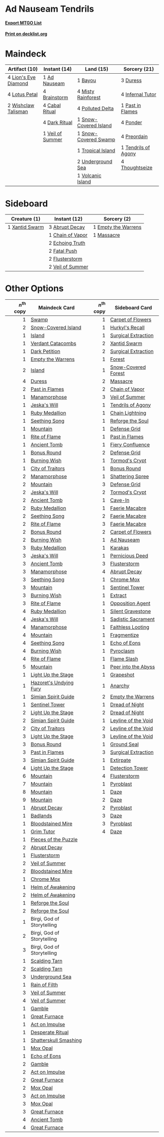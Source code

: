 # Ad Nauseam Tendrils

#### [Export MTGO List](../collection/Ad%20Nauseam%20Tendrils/Ad%20Nauseam%20Tendrils.txt)
#### [Print on decklist.org](http://decklist.org/?deckmain=1%09Ad%20Nauseam%0A1%09Bayou%0A4%09Brainstorm%0A4%09Cabal%20Ritual%0A4%09Dark%20Ritual%0A3%09Duress%0A4%09Infernal%20Tutor%0A4%09Lion's%20Eye%20Diamond%0A4%09Lotus%20Petal%0A4%09Misty%20Rainforest%0A1%09Past%20in%20Flames%0A4%09Polluted%20Delta%0A4%09Ponder%0A4%09Preordain%0A1%09Snow-Covered%20Island%0A1%09Snow-Covered%20Swamp%0A1%09Tendrils%20of%20Agony%0A4%09Thoughtseize%0A1%09Tropical%20Island%0A2%09Underground%20Sea%0A1%09Veil%20of%20Summer%0A1%09Volcanic%20Island%0A2%09Wishclaw%20Talisman&deckside=3%09Abrupt%20Decay%0A1%09Chain%20of%20Vapor%0A2%09Echoing%20Truth%0A1%09Empty%20the%20Warrens%0A2%09Fatal%20Push%0A2%09Flusterstorm%0A1%09Massacre%0A2%09Veil%20of%20Summer%0A1%09Xantid%20Swarm)
# Maindeck

|                                        Artifact (10)                                         |                                       Instant (14)                                        |                                           Land (15)                                            |                                        Sorcery (21)                                         |
|----------------------------------------------------------------------------------------------|-------------------------------------------------------------------------------------------|------------------------------------------------------------------------------------------------|---------------------------------------------------------------------------------------------|
|4 [Lion's Eye Diamond](http://gatherer.wizards.com/Pages/Card/Details.aspx?multiverseid=3255) |1 [Ad Nauseam](http://gatherer.wizards.com/Pages/Card/Details.aspx?multiverseid=174915)    |1 [Bayou](http://gatherer.wizards.com/Pages/Card/Details.aspx?multiverseid=879)                 |3 [Duress](http://gatherer.wizards.com/Pages/Card/Details.aspx?multiverseid=14557)           |
|4 [Lotus Petal](http://gatherer.wizards.com/Pages/Card/Details.aspx?multiverseid=420602)      |4 [Brainstorm](http://gatherer.wizards.com/Pages/Card/Details.aspx?multiverseid=3897)      |4 [Misty Rainforest](http://gatherer.wizards.com/Pages/Card/Details.aspx?multiverseid=405102)   |4 [Infernal Tutor](http://gatherer.wizards.com/Pages/Card/Details.aspx?multiverseid=107308)  |
|2 [Wishclaw Talisman](http://gatherer.wizards.com/Pages/Card/Details.aspx?multiverseid=473072)|4 [Cabal Ritual](http://gatherer.wizards.com/Pages/Card/Details.aspx?multiverseid=30564)   |4 [Polluted Delta](http://gatherer.wizards.com/Pages/Card/Details.aspx?multiverseid=405104)     |1 [Past in Flames](http://gatherer.wizards.com/Pages/Card/Details.aspx?multiverseid=420748)  |
|                                                                                              |4 [Dark Ritual](http://gatherer.wizards.com/Pages/Card/Details.aspx?multiverseid=651)      |1 [Snow-Covered Island](http://gatherer.wizards.com/Pages/Card/Details.aspx?multiverseid=121130)|4 [Ponder](http://gatherer.wizards.com/Pages/Card/Details.aspx?multiverseid=451051)          |
|                                                                                              |1 [Veil of Summer](http://gatherer.wizards.com/Pages/Card/Details.aspx?multiverseid=466952)|1 [Snow-Covered Swamp](http://gatherer.wizards.com/Pages/Card/Details.aspx?multiverseid=121256) |4 [Preordain](http://gatherer.wizards.com/Pages/Card/Details.aspx?multiverseid=405347)       |
|                                                                                              |                                                                                           |1 [Tropical Island](http://gatherer.wizards.com/Pages/Card/Details.aspx?multiverseid=884)       |1 [Tendrils of Agony](http://gatherer.wizards.com/Pages/Card/Details.aspx?multiverseid=45842)|
|                                                                                              |                                                                                           |2 [Underground Sea](http://gatherer.wizards.com/Pages/Card/Details.aspx?multiverseid=886)       |4 [Thoughtseize](http://gatherer.wizards.com/Pages/Card/Details.aspx?multiverseid=438676)    |
|                                                                                              |                                                                                           |1 [Volcanic Island](http://gatherer.wizards.com/Pages/Card/Details.aspx?multiverseid=887)       |                                                                                             |


# Sideboard

|                                      Creature (1)                                       |                                       Instant (12)                                        |                                         Sorcery (2)                                          |
|-----------------------------------------------------------------------------------------|-------------------------------------------------------------------------------------------|----------------------------------------------------------------------------------------------|
|1 [Xantid Swarm](http://gatherer.wizards.com/Pages/Card/Details.aspx?multiverseid=413735)|3 [Abrupt Decay](http://gatherer.wizards.com/Pages/Card/Details.aspx?multiverseid=456061)  |1 [Empty the Warrens](http://gatherer.wizards.com/Pages/Card/Details.aspx?multiverseid=426587)|
|                                                                                         |1 [Chain of Vapor](http://gatherer.wizards.com/Pages/Card/Details.aspx?multiverseid=420701)|1 [Massacre](http://gatherer.wizards.com/Pages/Card/Details.aspx?multiverseid=21324)          |
|                                                                                         |2 [Echoing Truth](http://gatherer.wizards.com/Pages/Card/Details.aspx?multiverseid=405212) |                                                                                              |
|                                                                                         |2 [Fatal Push](http://gatherer.wizards.com/Pages/Card/Details.aspx?multiverseid=423724)    |                                                                                              |
|                                                                                         |2 [Flusterstorm](http://gatherer.wizards.com/Pages/Card/Details.aspx?multiverseid=228255)  |                                                                                              |
|                                                                                         |2 [Veil of Summer](http://gatherer.wizards.com/Pages/Card/Details.aspx?multiverseid=466952)|                                                                                              |


# Other Options

|*n*<sup>th</sup> copy|                                          Maindeck Card                                          |*n*<sup>th</sup> copy|                                        Sideboard Card                                        |
|--------------------:|-------------------------------------------------------------------------------------------------|--------------------:|----------------------------------------------------------------------------------------------|
|                    1|[Swamp](http://gatherer.wizards.com/Pages/Card/Details.aspx?multiverseid=439858)                 |                    1|[Carpet of Flowers](http://gatherer.wizards.com/Pages/Card/Details.aspx?multiverseid=5858)    |
|                    2|[Snow-Covered Island](http://gatherer.wizards.com/Pages/Card/Details.aspx?multiverseid=121130)   |                    1|[Hurkyl's Recall](http://gatherer.wizards.com/Pages/Card/Details.aspx?multiverseid=135260)    |
|                    1|[Island](http://gatherer.wizards.com/Pages/Card/Details.aspx?multiverseid=439857)                |                    1|[Surgical Extraction](http://gatherer.wizards.com/Pages/Card/Details.aspx?multiverseid=397706)|
|                    1|[Verdant Catacombs](http://gatherer.wizards.com/Pages/Card/Details.aspx?multiverseid=405113)     |                    2|[Xantid Swarm](http://gatherer.wizards.com/Pages/Card/Details.aspx?multiverseid=413735)       |
|                    1|[Dark Petition](http://gatherer.wizards.com/Pages/Card/Details.aspx?multiverseid=398525)         |                    2|[Surgical Extraction](http://gatherer.wizards.com/Pages/Card/Details.aspx?multiverseid=397706)|
|                    1|[Empty the Warrens](http://gatherer.wizards.com/Pages/Card/Details.aspx?multiverseid=426587)     |                    1|[Forest](http://gatherer.wizards.com/Pages/Card/Details.aspx?multiverseid=439860)             |
|                    2|[Island](http://gatherer.wizards.com/Pages/Card/Details.aspx?multiverseid=439857)                |                    1|[Snow-Covered Forest](http://gatherer.wizards.com/Pages/Card/Details.aspx?multiverseid=121192)|
|                    4|[Duress](http://gatherer.wizards.com/Pages/Card/Details.aspx?multiverseid=14557)                 |                    2|[Massacre](http://gatherer.wizards.com/Pages/Card/Details.aspx?multiverseid=21324)            |
|                    2|[Past in Flames](http://gatherer.wizards.com/Pages/Card/Details.aspx?multiverseid=420748)        |                    2|[Chain of Vapor](http://gatherer.wizards.com/Pages/Card/Details.aspx?multiverseid=420701)     |
|                    1|[Manamorphose](http://gatherer.wizards.com/Pages/Card/Details.aspx?multiverseid=370568)          |                    3|[Veil of Summer](http://gatherer.wizards.com/Pages/Card/Details.aspx?multiverseid=466952)     |
|                    1|[Jeska's Will](http://gatherer.wizards.com/Pages/Card/Details.aspx?multiverseid=497707)          |                    1|[Tendrils of Agony](http://gatherer.wizards.com/Pages/Card/Details.aspx?multiverseid=45842)   |
|                    1|[Ruby Medallion](http://gatherer.wizards.com/Pages/Card/Details.aspx?multiverseid=389659)        |                    1|[Chain Lightning](http://gatherer.wizards.com/Pages/Card/Details.aspx?multiverseid=446139)    |
|                    1|[Seething Song](http://gatherer.wizards.com/Pages/Card/Details.aspx?multiverseid=83377)          |                    1|[Reforge the Soul](http://gatherer.wizards.com/Pages/Card/Details.aspx?multiverseid=278256)   |
|                    1|[Mountain](http://gatherer.wizards.com/Pages/Card/Details.aspx?multiverseid=439859)              |                    1|[Defense Grid](http://gatherer.wizards.com/Pages/Card/Details.aspx?multiverseid=45481)        |
|                    1|[Rite of Flame](http://gatherer.wizards.com/Pages/Card/Details.aspx?multiverseid=121217)         |                    1|[Past in Flames](http://gatherer.wizards.com/Pages/Card/Details.aspx?multiverseid=420748)     |
|                    1|[Ancient Tomb](http://gatherer.wizards.com/Pages/Card/Details.aspx?multiverseid=409567)          |                    1|[Fiery Confluence](http://gatherer.wizards.com/Pages/Card/Details.aspx?multiverseid=405230)   |
|                    1|[Bonus Round](http://gatherer.wizards.com/Pages/Card/Details.aspx?multiverseid=446024)           |                    2|[Defense Grid](http://gatherer.wizards.com/Pages/Card/Details.aspx?multiverseid=45481)        |
|                    1|[Burning Wish](http://gatherer.wizards.com/Pages/Card/Details.aspx?multiverseid=416909)          |                    1|[Tormod's Crypt](http://gatherer.wizards.com/Pages/Card/Details.aspx?multiverseid=389723)     |
|                    1|[City of Traitors](http://gatherer.wizards.com/Pages/Card/Details.aspx?multiverseid=6168)        |                    1|[Bonus Round](http://gatherer.wizards.com/Pages/Card/Details.aspx?multiverseid=446024)        |
|                    2|[Manamorphose](http://gatherer.wizards.com/Pages/Card/Details.aspx?multiverseid=370568)          |                    1|[Shattering Spree](http://gatherer.wizards.com/Pages/Card/Details.aspx?multiverseid=456224)   |
|                    2|[Mountain](http://gatherer.wizards.com/Pages/Card/Details.aspx?multiverseid=439859)              |                    3|[Defense Grid](http://gatherer.wizards.com/Pages/Card/Details.aspx?multiverseid=45481)        |
|                    2|[Jeska's Will](http://gatherer.wizards.com/Pages/Card/Details.aspx?multiverseid=497707)          |                    2|[Tormod's Crypt](http://gatherer.wizards.com/Pages/Card/Details.aspx?multiverseid=389723)     |
|                    2|[Ancient Tomb](http://gatherer.wizards.com/Pages/Card/Details.aspx?multiverseid=409567)          |                    1|[Cave-In](http://gatherer.wizards.com/Pages/Card/Details.aspx?multiverseid=19725)             |
|                    2|[Ruby Medallion](http://gatherer.wizards.com/Pages/Card/Details.aspx?multiverseid=389659)        |                    1|[Faerie Macabre](http://gatherer.wizards.com/Pages/Card/Details.aspx?multiverseid=201822)     |
|                    2|[Seething Song](http://gatherer.wizards.com/Pages/Card/Details.aspx?multiverseid=83377)          |                    2|[Faerie Macabre](http://gatherer.wizards.com/Pages/Card/Details.aspx?multiverseid=201822)     |
|                    2|[Rite of Flame](http://gatherer.wizards.com/Pages/Card/Details.aspx?multiverseid=121217)         |                    3|[Faerie Macabre](http://gatherer.wizards.com/Pages/Card/Details.aspx?multiverseid=201822)     |
|                    2|[Bonus Round](http://gatherer.wizards.com/Pages/Card/Details.aspx?multiverseid=446024)           |                    2|[Carpet of Flowers](http://gatherer.wizards.com/Pages/Card/Details.aspx?multiverseid=5858)    |
|                    2|[Burning Wish](http://gatherer.wizards.com/Pages/Card/Details.aspx?multiverseid=416909)          |                    1|[Ad Nauseam](http://gatherer.wizards.com/Pages/Card/Details.aspx?multiverseid=174915)         |
|                    3|[Ruby Medallion](http://gatherer.wizards.com/Pages/Card/Details.aspx?multiverseid=389659)        |                    1|[Karakas](http://gatherer.wizards.com/Pages/Card/Details.aspx?multiverseid=413782)            |
|                    3|[Jeska's Will](http://gatherer.wizards.com/Pages/Card/Details.aspx?multiverseid=497707)          |                    1|[Pernicious Deed](http://gatherer.wizards.com/Pages/Card/Details.aspx?multiverseid=442201)    |
|                    3|[Ancient Tomb](http://gatherer.wizards.com/Pages/Card/Details.aspx?multiverseid=409567)          |                    3|[Flusterstorm](http://gatherer.wizards.com/Pages/Card/Details.aspx?multiverseid=228255)       |
|                    3|[Manamorphose](http://gatherer.wizards.com/Pages/Card/Details.aspx?multiverseid=370568)          |                    4|[Abrupt Decay](http://gatherer.wizards.com/Pages/Card/Details.aspx?multiverseid=456061)       |
|                    3|[Seething Song](http://gatherer.wizards.com/Pages/Card/Details.aspx?multiverseid=83377)          |                    1|[Chrome Mox](http://gatherer.wizards.com/Pages/Card/Details.aspx?multiverseid=413761)         |
|                    3|[Mountain](http://gatherer.wizards.com/Pages/Card/Details.aspx?multiverseid=439859)              |                    1|[Sentinel Tower](http://gatherer.wizards.com/Pages/Card/Details.aspx?multiverseid=446047)     |
|                    3|[Burning Wish](http://gatherer.wizards.com/Pages/Card/Details.aspx?multiverseid=416909)          |                    1|[Extract](http://gatherer.wizards.com/Pages/Card/Details.aspx?multiverseid=29849)             |
|                    3|[Rite of Flame](http://gatherer.wizards.com/Pages/Card/Details.aspx?multiverseid=121217)         |                    1|[Opposition Agent](http://gatherer.wizards.com/Pages/Card/Details.aspx?multiverseid=497661)   |
|                    4|[Ruby Medallion](http://gatherer.wizards.com/Pages/Card/Details.aspx?multiverseid=389659)        |                    1|[Silent Gravestone](http://gatherer.wizards.com/Pages/Card/Details.aspx?multiverseid=439846)  |
|                    4|[Jeska's Will](http://gatherer.wizards.com/Pages/Card/Details.aspx?multiverseid=497707)          |                    1|[Sadistic Sacrament](http://gatherer.wizards.com/Pages/Card/Details.aspx?multiverseid=195632) |
|                    4|[Manamorphose](http://gatherer.wizards.com/Pages/Card/Details.aspx?multiverseid=370568)          |                    1|[Faithless Looting](http://gatherer.wizards.com/Pages/Card/Details.aspx?multiverseid=389512)  |
|                    4|[Mountain](http://gatherer.wizards.com/Pages/Card/Details.aspx?multiverseid=439859)              |                    1|[Fragmentize](http://gatherer.wizards.com/Pages/Card/Details.aspx?multiverseid=417587)        |
|                    4|[Seething Song](http://gatherer.wizards.com/Pages/Card/Details.aspx?multiverseid=83377)          |                    1|[Echo of Eons](http://gatherer.wizards.com/Pages/Card/Details.aspx?multiverseid=463995)       |
|                    4|[Burning Wish](http://gatherer.wizards.com/Pages/Card/Details.aspx?multiverseid=416909)          |                    1|[Pyroclasm](http://gatherer.wizards.com/Pages/Card/Details.aspx?multiverseid=129801)          |
|                    4|[Rite of Flame](http://gatherer.wizards.com/Pages/Card/Details.aspx?multiverseid=121217)         |                    1|[Flame Slash](http://gatherer.wizards.com/Pages/Card/Details.aspx?multiverseid=416914)        |
|                    5|[Mountain](http://gatherer.wizards.com/Pages/Card/Details.aspx?multiverseid=439859)              |                    1|[Peer into the Abyss](http://gatherer.wizards.com/Pages/Card/Details.aspx?multiverseid=485440)|
|                    1|[Light Up the Stage](http://gatherer.wizards.com/Pages/Card/Details.aspx?multiverseid=457251)    |                    1|[Grapeshot](http://gatherer.wizards.com/Pages/Card/Details.aspx?multiverseid=426588)          |
|                    1|[Hazoret's Undying Fury](http://gatherer.wizards.com/Pages/Card/Details.aspx?multiverseid=430785)|                    1|[Anarchy](http://gatherer.wizards.com/Pages/Card/Details.aspx?multiverseid=2606)              |
|                    1|[Simian Spirit Guide](http://gatherer.wizards.com/Pages/Card/Details.aspx?multiverseid=442137)   |                    2|[Empty the Warrens](http://gatherer.wizards.com/Pages/Card/Details.aspx?multiverseid=426587)  |
|                    1|[Sentinel Tower](http://gatherer.wizards.com/Pages/Card/Details.aspx?multiverseid=446047)        |                    1|[Dread of Night](http://gatherer.wizards.com/Pages/Card/Details.aspx?multiverseid=14580)      |
|                    2|[Light Up the Stage](http://gatherer.wizards.com/Pages/Card/Details.aspx?multiverseid=457251)    |                    2|[Dread of Night](http://gatherer.wizards.com/Pages/Card/Details.aspx?multiverseid=14580)      |
|                    2|[Simian Spirit Guide](http://gatherer.wizards.com/Pages/Card/Details.aspx?multiverseid=442137)   |                    1|[Leyline of the Void](http://gatherer.wizards.com/Pages/Card/Details.aspx?multiverseid=107682)|
|                    2|[City of Traitors](http://gatherer.wizards.com/Pages/Card/Details.aspx?multiverseid=6168)        |                    2|[Leyline of the Void](http://gatherer.wizards.com/Pages/Card/Details.aspx?multiverseid=107682)|
|                    3|[Light Up the Stage](http://gatherer.wizards.com/Pages/Card/Details.aspx?multiverseid=457251)    |                    3|[Leyline of the Void](http://gatherer.wizards.com/Pages/Card/Details.aspx?multiverseid=107682)|
|                    3|[Bonus Round](http://gatherer.wizards.com/Pages/Card/Details.aspx?multiverseid=446024)           |                    1|[Ground Seal](http://gatherer.wizards.com/Pages/Card/Details.aspx?multiverseid=451104)        |
|                    3|[Past in Flames](http://gatherer.wizards.com/Pages/Card/Details.aspx?multiverseid=420748)        |                    3|[Surgical Extraction](http://gatherer.wizards.com/Pages/Card/Details.aspx?multiverseid=397706)|
|                    3|[Simian Spirit Guide](http://gatherer.wizards.com/Pages/Card/Details.aspx?multiverseid=442137)   |                    1|[Extirpate](http://gatherer.wizards.com/Pages/Card/Details.aspx?multiverseid=370384)          |
|                    4|[Light Up the Stage](http://gatherer.wizards.com/Pages/Card/Details.aspx?multiverseid=457251)    |                    1|[Detection Tower](http://gatherer.wizards.com/Pages/Card/Details.aspx?multiverseid=447386)    |
|                    6|[Mountain](http://gatherer.wizards.com/Pages/Card/Details.aspx?multiverseid=439859)              |                    4|[Flusterstorm](http://gatherer.wizards.com/Pages/Card/Details.aspx?multiverseid=228255)       |
|                    7|[Mountain](http://gatherer.wizards.com/Pages/Card/Details.aspx?multiverseid=439859)              |                    1|[Pyroblast](http://gatherer.wizards.com/Pages/Card/Details.aspx?multiverseid=4083)            |
|                    8|[Mountain](http://gatherer.wizards.com/Pages/Card/Details.aspx?multiverseid=439859)              |                    1|[Daze](http://gatherer.wizards.com/Pages/Card/Details.aspx?multiverseid=189255)               |
|                    9|[Mountain](http://gatherer.wizards.com/Pages/Card/Details.aspx?multiverseid=439859)              |                    2|[Daze](http://gatherer.wizards.com/Pages/Card/Details.aspx?multiverseid=189255)               |
|                    1|[Abrupt Decay](http://gatherer.wizards.com/Pages/Card/Details.aspx?multiverseid=456061)          |                    2|[Pyroblast](http://gatherer.wizards.com/Pages/Card/Details.aspx?multiverseid=4083)            |
|                    1|[Badlands](http://gatherer.wizards.com/Pages/Card/Details.aspx?multiverseid=878)                 |                    3|[Daze](http://gatherer.wizards.com/Pages/Card/Details.aspx?multiverseid=189255)               |
|                    1|[Bloodstained Mire](http://gatherer.wizards.com/Pages/Card/Details.aspx?multiverseid=405094)     |                    3|[Pyroblast](http://gatherer.wizards.com/Pages/Card/Details.aspx?multiverseid=4083)            |
|                    1|[Grim Tutor](http://gatherer.wizards.com/Pages/Card/Details.aspx?multiverseid=201409)            |                    4|[Daze](http://gatherer.wizards.com/Pages/Card/Details.aspx?multiverseid=189255)               |
|                    1|[Pieces of the Puzzle](http://gatherer.wizards.com/Pages/Card/Details.aspx?multiverseid=409821)  |                     |                                                                                              |
|                    2|[Abrupt Decay](http://gatherer.wizards.com/Pages/Card/Details.aspx?multiverseid=456061)          |                     |                                                                                              |
|                    1|[Flusterstorm](http://gatherer.wizards.com/Pages/Card/Details.aspx?multiverseid=228255)          |                     |                                                                                              |
|                    2|[Veil of Summer](http://gatherer.wizards.com/Pages/Card/Details.aspx?multiverseid=466952)        |                     |                                                                                              |
|                    2|[Bloodstained Mire](http://gatherer.wizards.com/Pages/Card/Details.aspx?multiverseid=405094)     |                     |                                                                                              |
|                    1|[Chrome Mox](http://gatherer.wizards.com/Pages/Card/Details.aspx?multiverseid=413761)            |                     |                                                                                              |
|                    1|[Helm of Awakening](http://gatherer.wizards.com/Pages/Card/Details.aspx?multiverseid=3593)       |                     |                                                                                              |
|                    2|[Helm of Awakening](http://gatherer.wizards.com/Pages/Card/Details.aspx?multiverseid=3593)       |                     |                                                                                              |
|                    1|[Reforge the Soul](http://gatherer.wizards.com/Pages/Card/Details.aspx?multiverseid=278256)      |                     |                                                                                              |
|                    2|[Reforge the Soul](http://gatherer.wizards.com/Pages/Card/Details.aspx?multiverseid=278256)      |                     |                                                                                              |
|                    1|Birgi, God of Storytelling                                                                       |                     |                                                                                              |
|                    2|Birgi, God of Storytelling                                                                       |                     |                                                                                              |
|                    3|Birgi, God of Storytelling                                                                       |                     |                                                                                              |
|                    1|[Scalding Tarn](http://gatherer.wizards.com/Pages/Card/Details.aspx?multiverseid=405107)         |                     |                                                                                              |
|                    2|[Scalding Tarn](http://gatherer.wizards.com/Pages/Card/Details.aspx?multiverseid=405107)         |                     |                                                                                              |
|                    3|[Underground Sea](http://gatherer.wizards.com/Pages/Card/Details.aspx?multiverseid=886)          |                     |                                                                                              |
|                    1|[Rain of Filth](http://gatherer.wizards.com/Pages/Card/Details.aspx?multiverseid=5831)           |                     |                                                                                              |
|                    3|[Veil of Summer](http://gatherer.wizards.com/Pages/Card/Details.aspx?multiverseid=466952)        |                     |                                                                                              |
|                    4|[Veil of Summer](http://gatherer.wizards.com/Pages/Card/Details.aspx?multiverseid=466952)        |                     |                                                                                              |
|                    1|[Gamble](http://gatherer.wizards.com/Pages/Card/Details.aspx?multiverseid=413674)                |                     |                                                                                              |
|                    1|[Great Furnace](http://gatherer.wizards.com/Pages/Card/Details.aspx?multiverseid=389542)         |                     |                                                                                              |
|                    1|[Act on Impulse](http://gatherer.wizards.com/Pages/Card/Details.aspx?multiverseid=383176)        |                     |                                                                                              |
|                    1|[Desperate Ritual](http://gatherer.wizards.com/Pages/Card/Details.aspx?multiverseid=80275)       |                     |                                                                                              |
|                    1|[Shatterskull Smashing](http://gatherer.wizards.com/Pages/Card/Details.aspx?multiverseid=491802) |                     |                                                                                              |
|                    1|[Mox Opal](http://gatherer.wizards.com/Pages/Card/Details.aspx?multiverseid=397719)              |                     |                                                                                              |
|                    1|[Echo of Eons](http://gatherer.wizards.com/Pages/Card/Details.aspx?multiverseid=463995)          |                     |                                                                                              |
|                    2|[Gamble](http://gatherer.wizards.com/Pages/Card/Details.aspx?multiverseid=413674)                |                     |                                                                                              |
|                    2|[Act on Impulse](http://gatherer.wizards.com/Pages/Card/Details.aspx?multiverseid=383176)        |                     |                                                                                              |
|                    2|[Great Furnace](http://gatherer.wizards.com/Pages/Card/Details.aspx?multiverseid=389542)         |                     |                                                                                              |
|                    2|[Mox Opal](http://gatherer.wizards.com/Pages/Card/Details.aspx?multiverseid=397719)              |                     |                                                                                              |
|                    3|[Act on Impulse](http://gatherer.wizards.com/Pages/Card/Details.aspx?multiverseid=383176)        |                     |                                                                                              |
|                    3|[Mox Opal](http://gatherer.wizards.com/Pages/Card/Details.aspx?multiverseid=397719)              |                     |                                                                                              |
|                    3|[Great Furnace](http://gatherer.wizards.com/Pages/Card/Details.aspx?multiverseid=389542)         |                     |                                                                                              |
|                    4|[Ancient Tomb](http://gatherer.wizards.com/Pages/Card/Details.aspx?multiverseid=409567)          |                     |                                                                                              |
|                    4|[Great Furnace](http://gatherer.wizards.com/Pages/Card/Details.aspx?multiverseid=389542)         |                     |                                                                                              |


